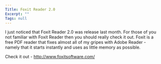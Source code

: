 ```yaml
---
Title: Foxit Reader 2.0
Excerpt: ""
Tags: null
---
```

<p>I just noticed that Foxit Reader 2.0 was release last month. For those of you not familiar with Foxit Reader then you should really check it out. Foxit is a free PDF reader that fixes almost all of my gripes with Adobe Reader - namely that it starts instantly and uses as little memory as possible. </p> <p>Check it out - <a href="http://www.foxitsoftware.com/">http://www.foxitsoftware.com/</a></p>